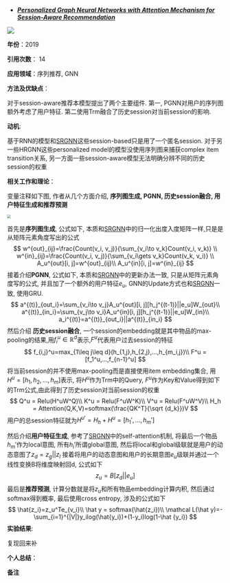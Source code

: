+ ***[Personalized Graph Neural Networks with Attention Mechanism for Session-Aware Recommendation](https://ieeexplore.ieee.org/document/9226110)***   

![](https://paperrecord.oss-cn-shanghai.aliyuncs.com/202206161534610.PNG)

**年份**：2019  

**引用次数**： 14

**应用领域**：序列推荐, GNN

**方法及优缺点**：

对于session-aware推荐本模型提出了两个主要组件. 第一, PGNN对用户的序列图额外考虑了用户特征. 第二使用Trm融合了历史session对当前session的影响.

**动机**:  

基于RNN的模型和[SRGNN](./SRGNN)这些session-based只是用了一个匿名session. 对于另一些HRGNN这些personalized model的模型没使用序列图来捕获complex item transition关系, 另一方面一些session-aware模型无法明确分辨不同的历史session的权重

**相关工作和理论**：  

变量注释如下图, 作者从几个方面介绍, **序列图生成, PGNN, 历史session融合, 用户特征生成和推荐预测**

<img src="https://paperrecord.oss-cn-shanghai.aliyuncs.com/202206161553690.PNG" style="zoom:50%;" />

首先是**序列图生成**, 公式如下, 本质和[SRGNN](./SRGNN)中的归一化出度入度矩阵一样,只是是从矩阵元素角度写出的公式
$$
w^{out}_{ij}=\frac{Count(v_i, v_j)}{\sum_{v_i\to v_k}Count(v_i, v_k)} \\
w^{in}_{ij}=\frac{Count(v_i, v_j)}{\sum_{v_i\gets v_k}Count(v_k, v_i)} \\
A_u^{out}[i, j]=w^{out}_{ij}\\
A_u^{in}[i, j]=w^{in}_{ij}
$$
接着介绍**PGNN**, 公式如下, 本质和[SRGNN](./SRGNN)中的更新办法一致, 只是从矩阵元素角度写的公式, 并且加了一个额外的用户特征$e_u$, GNN的Update方式也和[SRGNN](./SRGNN)一致, 使用GRU.
$$
a^{(t)}_{out_i}=\sum_{v_i\to v_j}A_u^{out}[i, j][h_j^{(t-1)}||e_u]W_{out}\\
a^{(t)}_{in_i}=\sum_{v_j\to v_i}A_u^{in}[i, j][h_j^{(t-1)}||e_u]W_{in}\\
a_i^{(t)}=a^{(t)}_{out_i}||a^{(t)}_{in_i}
$$
然后介绍 **历史session融合**, 一个session的embedding就是其中物品的max-pooling的结果,用$f_i^u \in \mathbb R^d$表示,$F^u$代表用户过去session的特征
$$
f_{i,j}^u=max_{1\leq j\leq d}(h_{1,j},h_{2,j},...,h_{m_i,j})\\
F^u = [f_1^u,...,f_{n-1}^u]
$$
将当前session的并不使用max-pooling而是直接使用item embedding集合, 用$H^u=[h_1,h_2,...,h_m]$表示, 将$H^u$作为Trm中的Query, $F^u$作为Key和Value得到如下的Trm公式,由此得到了历史session对当前session的权重
$$
Q^u = Relu(H^uW^Q)\\
K^u = Relu(F^uW^K)\\
V^u = Relu(F^uW^V)\\
H_h = Attention(Q,K,V)=softmax(\frac{QK^T}{\sqrt {d_k}})V
$$
用户的总session特征就为$H^{u'}=H_h+H^u=[h_1',...,h_m']$

然后介绍**用户特征生成**, 参考了[SRGNN](./SRGNN)中的self-attention机制, 将最后一个物品$h_m'$作为local意图, 所有$h_i'$所谓global意图, 然后将local和global级联就是用户的动态意图了$z_d = z_g||z_l$ 接着将用户的动态意图和用户的长期意图$e_u$级联并通过一个线性变换B将维度映射回d, 公式如下
$$
z_u = B[z_d||e_u]
$$
最后是**推荐预测**, 计算分数就是将$z_u$和所有物品embedding计算内积, 然后通过softmax得到概率, 最后使用cross entropy, 涉及的公式如下
$$
\hat{z_i}=z_u^Te_{v_i}\\
\hat y = softmax(\hat{z_i})\\
\mathcal L(\hat y)=-\sum_{i=1}^{|V|}y_ilog(\hat{y_i})+(1-y_i)log(1-\hat {y_i})
$$
**实验结果**:  

复现回来补

**个人总结**：  

**备注**  
